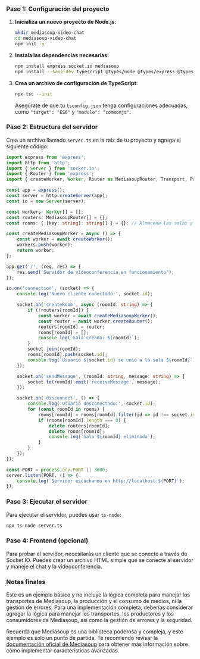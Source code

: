 ### Paso 1: Configuración del proyecto

1. **Inicializa un nuevo proyecto de Node.js**:

   ```bash
   mkdir mediasoup-video-chat
   cd mediasoup-video-chat
   npm init -y
   ```

2. **Instala las dependencias necesarias**:

   ```bash
   npm install express socket.io mediasoup
   npm install --save-dev typescript @types/node @types/express @types/socket.io ts-node
   ```

3. **Crea un archivo de configuración de TypeScript**:

   ```bash
   npx tsc --init
   ```

   Asegúrate de que tu `tsconfig.json` tenga configuraciones adecuadas, como `"target": "ES6"` y `"module": "commonjs"`.

### Paso 2: Estructura del servidor

Crea un archivo llamado `server.ts` en la raíz de tu proyecto y agrega el siguiente código:

```typescript
import express from 'express';
import http from 'http';
import { Server } from 'socket.io';
import { Router } from 'express';
import { createWorker, Worker, Router as MediasoupRouter, Transport, Producer, Consumer } from 'mediasoup';

const app = express();
const server = http.createServer(app);
const io = new Server(server);

const workers: Worker[] = [];
const routers: MediasoupRouter[] = {};
const rooms: { [key: string]: string[] } = {}; // Almacena las salas y sus participantes

const createMediasoupWorker = async () => {
    const worker = await createWorker();
    workers.push(worker);
    return worker;
};

app.get('/', (req, res) => {
    res.send('Servidor de videoconferencia en funcionamiento');
});

io.on('connection', (socket) => {
    console.log('Nuevo cliente conectado:', socket.id);

    socket.on('createRoom', async (roomId: string) => {
        if (!routers[roomId]) {
            const worker = await createMediasoupWorker();
            const router = await worker.createRouter();
            routers[roomId] = router;
            rooms[roomId] = [];
            console.log(`Sala creada: ${roomId}`);
        }
        socket.join(roomId);
        rooms[roomId].push(socket.id);
        console.log(`Usuario ${socket.id} se unió a la sala ${roomId}`);
    });

    socket.on('sendMessage', (roomId: string, message: string) => {
        socket.to(roomId).emit('receiveMessage', message);
    });

    socket.on('disconnect', () => {
        console.log('Usuario desconectado:', socket.id);
        for (const roomId in rooms) {
            rooms[roomId] = rooms[roomId].filter(id => id !== socket.id);
            if (rooms[roomId].length === 0) {
                delete routers[roomId];
                delete rooms[roomId];
                console.log(`Sala ${roomId} eliminada`);
            }
        }
    });
});

const PORT = process.env.PORT || 3000;
server.listen(PORT, () => {
    console.log(`Servidor escuchando en http://localhost:${PORT}`);
});
```

### Paso 3: Ejecutar el servidor

Para ejecutar el servidor, puedes usar `ts-node`:

```bash
npx ts-node server.ts
```

### Paso 4: Frontend (opcional)

Para probar el servidor, necesitarás un cliente que se conecte a través de Socket.IO. Puedes crear un archivo HTML simple que se conecte al servidor y maneje el chat y la videoconferencia.

### Notas finales

Este es un ejemplo básico y no incluye la lógica completa para manejar los transportes de Mediasoup, la producción y el consumo de medios, ni la gestión de errores. Para una implementación completa, deberías considerar agregar la lógica para manejar los transportes, los productores y los consumidores de Mediasoup, así como la gestión de errores y la seguridad.

Recuerda que Mediasoup es una biblioteca poderosa y compleja, y este ejemplo es solo un punto de partida. Te recomiendo revisar la [documentación oficial de Mediasoup](https://mediasoup.org/documentation/v3/) para obtener más información sobre cómo implementar características avanzadas.